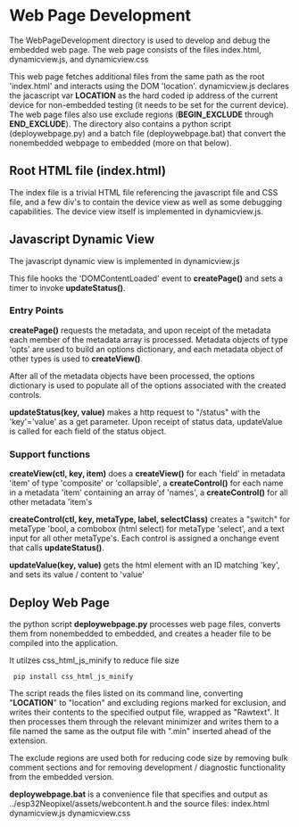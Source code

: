 # Web Page Development

The WebPageDevelopment directory is used to develop and debug the embedded web page. The web page consists of the files index.html, dynamicview.js, and dynamicview.css

This web page fetches additional files from the same path as the root 'index.html' and interacts using the DOM 'location'. dynamicview.js declares the jacascript var __LOCATION__ as the hard coded ip address of the current device for non-embedded testing (it needs to be set for the current device). The web page files also use exclude regions (__BEGIN_EXCLUDE__ through __END_EXCLUDE__). The directory also contains a python script (deploywebpage.py) and a batch file (deploywebpage.bat) that convert the nonembedded webpage to embedded (more on that below).

## Root HTML file (index.html)
The index file is a trivial HTML file referencing the javascript file and CSS file, and a few div's to contain the device view as well as some debugging capabilities. The device view itself is implemented in dynamicview.js.

## Javascript Dynamic View
The javascript dynamic view is implemented in dynamicview.js

This file hooks the 'DOMContentLoaded' event to **createPage()** and sets a timer to invoke **updateStatus()**.

### Entry Points
 
**createPage()** requests the metadata, and upon receipt of the metadata
each member of the metadata array is processed. Metadata objects of type 'opts' are used to build an options dictionary, and each metadata object of other types is used to **createView()**.
 
After all of the metadata objects have been processed, the options dictionary is used to populate all of the options associated with the created controls.
 
**updateStatus(key, value)** makes a http request to "/status" with the 'key'='value' as a get parameter. Upon receipt of status data, updateValue is called for each field of the status object.
 
 ### Support functions
**createView(ctl, key, item)** does a **createView()** for each 'field' in metadata 'item' of type 'composite' or 'collapsible', a **createControl()** for each name in a metadata 'item' containing an array of 'names', a **createControl()** for all other metadata 'item's
 
**createControl(ctl, key, metaType, label, selectClass)** creates a "switch" for metaType 'bool, a combobox (html select) for metaType 'select', and a text input for all other metaType's. Each control is assigned a onchange event that calls **updateStatus()**.
 
 **updateValue(key, value)** gets the html element with an ID matching 'key', and sets its value / content to 'value'
 
 ## Deploy Web Page
 the python script **deploywebpage.py** processes web page files, converts them from nonembedded to embedded, and creates a header file to be compiled into the application. 
 
 It utilzes css_html_js_minify to reduce file size
 
     pip install css_html_js_minify

The script reads the files listed on its command line, converting "__LOCATION__" to "location" and excluding regions marked for exclusion, and writes their contents to the specified output file, wrapped as "Rawtext". It then processes them through the relevant minimizer and writes them to a file named the same as the output file with ".min" inserted ahead of the extension.

The exclude regions are used both for reducing code size by removing bulk comment sections and for removing development / diagnostic functionality from the embedded version.

**deploywebpage.bat** is a convenience file that specifies and output as ../esp32Neopixel/assets/webcontent.h and the source files: index.html dynamicview.js dynamicview.css 
